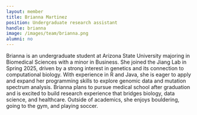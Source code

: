 ```yaml
---
layout: member
title: Brianna Martinez
position: Undergraduate research assistant
handle: brianna
image: /images/team/brianna.png
alumni: no
---
```

Brianna is an undergraduate student at Arizona State University majoring in Biomedical Sciences with a minor in Business. She joined the Jiang Lab in Spring 2025, driven by a strong interest in genetics and its connection to computational biology. With experience in R and Java, she is eager to apply and expand her programming skills to explore genomic data and mutation spectrum analysis. Brianna plans to pursue medical school after graduation and is excited to build research experience that bridges biology, data science, and healthcare. Outside of academics, she enjoys bouldering, going to the gym, and playing soccer.